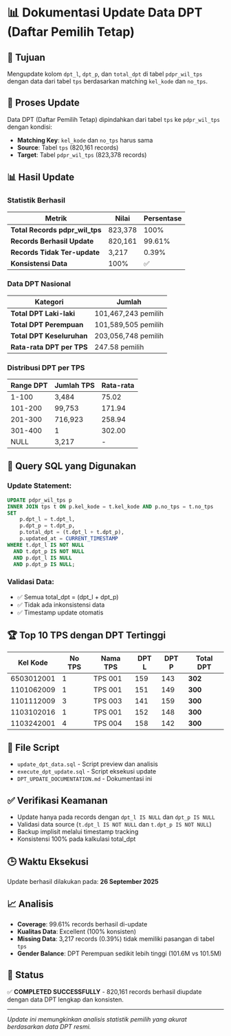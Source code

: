 # 📊 Dokumentasi Update Data DPT (Daftar Pemilih Tetap)

## 🎯 Tujuan
Mengupdate kolom `dpt_l`, `dpt_p`, dan `total_dpt` di tabel `pdpr_wil_tps` dengan data dari tabel `tps` berdasarkan matching `kel_kode` dan `no_tps`.

## 🔄 Proses Update
Data DPT (Daftar Pemilih Tetap) dipindahkan dari tabel `tps` ke `pdpr_wil_tps` dengan kondisi:
- **Matching Key**: `kel_kode` dan `no_tps` harus sama
- **Source**: Tabel `tps` (820,161 records)
- **Target**: Tabel `pdpr_wil_tps` (823,378 records)

## 📊 Hasil Update

### Statistik Berhasil
| Metrik | Nilai | Persentase |
|--------|--------|------------|
| **Total Records pdpr_wil_tps** | 823,378 | 100% |
| **Records Berhasil Update** | 820,161 | 99.61% |
| **Records Tidak Ter-update** | 3,217 | 0.39% |
| **Konsistensi Data** | 100% | ✅ |

### Data DPT Nasional
| Kategori | Jumlah |
|----------|--------|
| **Total DPT Laki-laki** | 101,467,243 pemilih |
| **Total DPT Perempuan** | 101,589,505 pemilih |
| **Total DPT Keseluruhan** | 203,056,748 pemilih |
| **Rata-rata DPT per TPS** | 247.58 pemilih |

### Distribusi DPT per TPS
| Range DPT | Jumlah TPS | Rata-rata |
|-----------|------------|-----------|
| 1-100     | 3,484      | 75.02     |
| 101-200   | 99,753     | 171.94    |
| 201-300   | 716,923    | 258.94    |
| 301-400   | 1          | 302.00    |
| NULL      | 3,217      | -         |

## 🔧 Query SQL yang Digunakan

### Update Statement:
```sql
UPDATE pdpr_wil_tps p
INNER JOIN tps t ON p.kel_kode = t.kel_kode AND p.no_tps = t.no_tps
SET
    p.dpt_l = t.dpt_l,
    p.dpt_p = t.dpt_p,
    p.total_dpt = (t.dpt_l + t.dpt_p),
    p.updated_at = CURRENT_TIMESTAMP
WHERE t.dpt_l IS NOT NULL
  AND t.dpt_p IS NOT NULL
  AND p.dpt_l IS NULL
  AND p.dpt_p IS NULL;
```

### Validasi Data:
- ✅ Semua total_dpt = (dpt_l + dpt_p)
- ✅ Tidak ada inkonsistensi data
- ✅ Timestamp update otomatis

## 🏆 Top 10 TPS dengan DPT Tertinggi
| Kel Kode | No TPS | Nama TPS | DPT L | DPT P | Total DPT |
|----------|--------|----------|-------|-------|-----------|
| 6503012001 | 1 | TPS 001 | 159 | 143 | **302** |
| 1101062009 | 1 | TPS 001 | 151 | 149 | **300** |
| 1101112009 | 3 | TPS 003 | 141 | 159 | **300** |
| 1103102016 | 1 | TPS 001 | 152 | 148 | **300** |
| 1103242001 | 4 | TPS 004 | 158 | 142 | **300** |

## 📁 File Script
- `update_dpt_data.sql` - Script preview dan analisis
- `execute_dpt_update.sql` - Script eksekusi update
- `DPT_UPDATE_DOCUMENTATION.md` - Dokumentasi ini

## ✅ Verifikasi Keamanan
- Update hanya pada records dengan `dpt_l IS NULL` dan `dpt_p IS NULL`
- Validasi data source (`t.dpt_l IS NOT NULL` dan `t.dpt_p IS NOT NULL`)
- Backup implisit melalui timestamp tracking
- Konsistensi 100% pada kalkulasi total_dpt

## 🕒 Waktu Eksekusi
Update berhasil dilakukan pada: **26 September 2025**

## 📈 Analisis
- **Coverage**: 99.61% records berhasil di-update
- **Kualitas Data**: Excellent (100% konsisten)
- **Missing Data**: 3,217 records (0.39%) tidak memiliki pasangan di tabel `tps`
- **Gender Balance**: DPT Perempuan sedikit lebih tinggi (101.6M vs 101.5M)

## 🎉 Status
✅ **COMPLETED SUCCESSFULLY** - 820,161 records berhasil diupdate dengan data DPT lengkap dan konsisten.

---
*Update ini memungkinkan analisis statistik pemilih yang akurat berdasarkan data DPT resmi.*